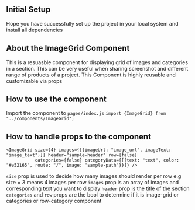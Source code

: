 ## Initial Setup

Hope you have successfully set up the project in your local system and install all dependencies

## About the ImageGrid Component

This is a resuasble component for displaying grid of images and categories in a section. This can be very useful when sharing screenshot and different range of products of a project. This Component is highly reusable and customizable via props

## How to use the component

Import the component to `pages/index.js`
`import {ImageGrid} from "../components/ImageGrid";`

## How to handle props to the component

```
<ImageGrid size={4} images={[{imageUrl: "image_url", imageText: "image_text"}]} header="sample-header" row={false}
           categories={false} categoryData={[{text: "text", color: "#e52165", route: "/", image: "sample-path"}}]} />
```

`size` prop is used to decide how many images should render per row e.g size = 3 means 4 images per row
`images` prop is an array of images and corresponding text you want to display
`header` prop is the title of the section
`categories` and `row` props are the bool to determine if it is image-grid or categories or row-category component
